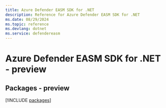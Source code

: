 ```yaml
---
title: Azure Defender EASM SDK for .NET
description: Reference for Azure Defender EASM SDK for .NET
ms.date: 08/29/2024
ms.topic: reference
ms.devlang: dotnet
ms.service: defendereasm
---
```

# Azure Defender EASM SDK for .NET - preview
## Packages - preview
[!INCLUDE [packages](defender-easm-index.md)]